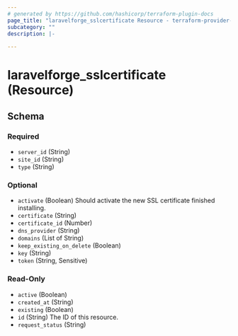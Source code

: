 ```yaml
---
# generated by https://github.com/hashicorp/terraform-plugin-docs
page_title: "laravelforge_sslcertificate Resource - terraform-provider-laravelforge"
subcategory: ""
description: |-
  
---
```


# laravelforge_sslcertificate (Resource)





<!-- schema generated by tfplugindocs -->
## Schema

### Required

- `server_id` (String)
- `site_id` (String)
- `type` (String)

### Optional

- `activate` (Boolean) Should activate the new SSL certificate finished installing.
- `certificate` (String)
- `certificate_id` (Number)
- `dns_provider` (String)
- `domains` (List of String)
- `keep_existing_on_delete` (Boolean)
- `key` (String)
- `token` (String, Sensitive)

### Read-Only

- `active` (Boolean)
- `created_at` (String)
- `existing` (Boolean)
- `id` (String) The ID of this resource.
- `request_status` (String)


